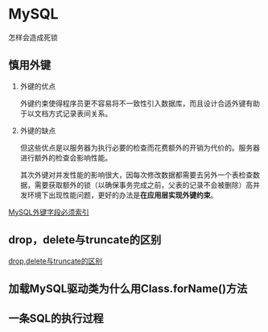 # MySQL

怎样会造成死锁

## 慎用外键

1. 外键的优点

    外键约束使得程序员更不容易将不一致性引入数据库，而且设计合适外键有助于以文档方式记录表间关系。

2. 外键的缺点

    但这些优点是以服务器为执行必要的检查而花费额外的开销为代价的。服务器进行额外的检查会影响性能。

    其次外键对并发性能的影响很大，因每次修改数据都需要去另外一个表检查数据，需要获取额外的锁（以确保事务完成之前，父表的记录不会被删除）高并发环境下出现性能问题，更好的办法是**在应用层实现外键约束**。

[MySQL外键字段必须索引](https://blog.csdn.net/sweeper_freedoman/article/details/61426736)

## drop，delete与truncate的区别

[drop,delete与truncate的区别](https://www.jianshu.com/p/9d6c6e5d676f)

## 加载MySQL驱动类为什么用Class.forName()方法

## 一条SQL的执行过程
